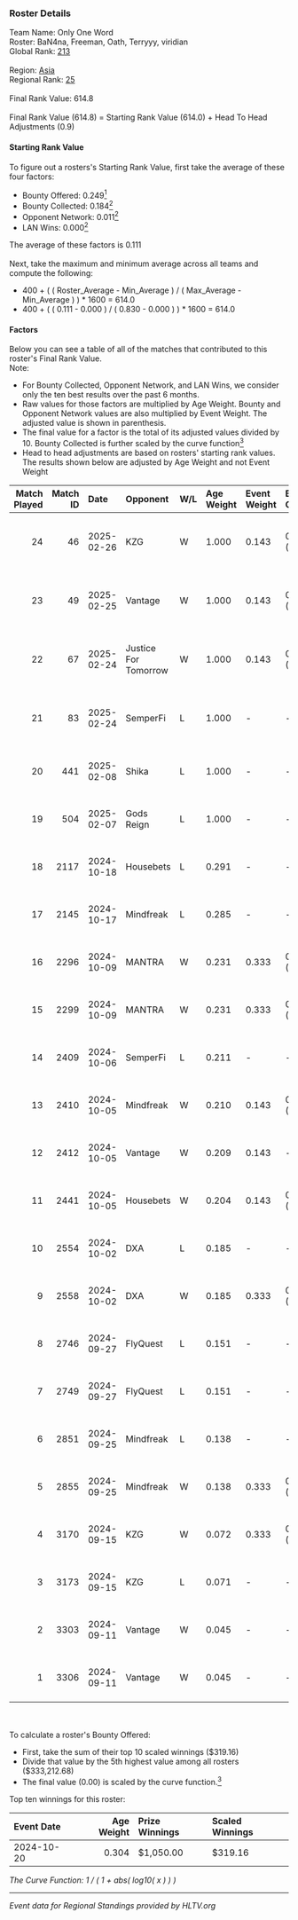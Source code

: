 ### Roster Details<br />
Team Name: Only One Word<br />
Roster: BaN4na, Freeman, Oath, Terryyy, viridian<br />
Global Rank: [213](../../standings_global_2025_03_03.md)<br />
<br />
Region: [Asia]( ../../standings_asia_2025_03_03.md)<br />
Regional Rank: [25]( ../../standings_asia_2025_03_03.md)<br />
<br />
Final Rank Value:  614.8<br />
<br />
Final Rank Value (614.8) = Starting Rank Value (614.0) + Head To Head Adjustments (0.9)<br />

#### Starting Rank Value<br />
To figure out a rosters's Starting Rank Value, first take the average of these four factors:<br />
- Bounty Offered: 0.249[<sup>1</sup>](#table2)
- Bounty Collected: 0.184[<sup>2</sup>](#table1)
- Opponent Network: 0.011[<sup>2</sup>](#table1)
- LAN Wins: 0.000[<sup>2</sup>](#table1)

The average of these factors is 0.111<br />
<br />
Next, take the maximum and minimum average across all teams and compute the following:<br />
- 400 + ( ( Roster_Average - Min_Average ) / ( Max_Average - Min_Average ) ) * 1600 = 614.0
- 400 + ( ( 0.111 - 0.000 ) / ( 0.830 - 0.000 ) ) * 1600 = 614.0


#### Factors<br />
Below you can see a table of all of the matches that contributed to this roster's Final Rank Value.<br />
Note:<br />

- For Bounty Collected, Opponent Network, and LAN Wins, we consider only the ten best results over the past 6 months.
- Raw values for those factors are multiplied by Age Weight. Bounty and Opponent Network values are also multiplied by Event Weight. The adjusted value is shown in parenthesis.
- The final value for a factor is the total of its adjusted values divided by 10. Bounty Collected is further scaled by the curve function[<sup>3</sup>](#curveFunction)
- Head to head adjustments are based on rosters' starting rank values. The results shown below are adjusted by Age Weight and not Event Weight
<span id="table1"></span><br />


| Match Played | Match ID | Date       | Opponent             | W/L | Age Weight | Event Weight | Bounty Collected | Opponent Network | LAN Wins  | H2H Adj. | Roster                                     |
| -: | -: | :- | :- | :- | :- | :- | :- | :- | :- | -: | :- |
|           24 |       46 | 2025-02-26 | KZG                  | W   | 1.000      | 0.143        | 0.001 (0.000)    | 0.208 (0.030)    | 0 (0.000) |    14.75 | BaN4na, Freeman, Oath, Terryyy, viridian   |
|           23 |       49 | 2025-02-25 | Vantage              | W   | 1.000      | 0.143        | 0.000 (0.000)    | 0.179 (0.026)    | 0 (0.000) |    12.73 | BaN4na, Freeman, Oath, Terryyy, viridian   |
|           22 |       67 | 2025-02-24 | Justice For Tomorrow | W   | 1.000      | 0.143        | 0.000 (0.000)    | 0.120 (0.017)    | 0 (0.000) |    11.91 | BaN4na, Oath, sunshinez, Terryyy, viridian |
|           21 |       83 | 2025-02-24 | SemperFi             | L   | 1.000      | -            | -                | -                | -         |   -15.65 | BaN4na, Freeman, Oath, Terryyy, viridian   |
|           20 |      441 | 2025-02-08 | Shika                | L   | 1.000      | -            | -                | -                | -         |   -20.16 | BaN4na, neo, Oath, Terryyy, viridian       |
|           19 |      504 | 2025-02-07 | Gods Reign           | L   | 1.000      | -            | -                | -                | -         |    -6.40 | BaN4na, neo, Oath, Terryyy, viridian       |
|           18 |     2117 | 2024-10-18 | Housebets            | L   | 0.291      | -            | -                | -                | -         |    -4.64 | BaN4na, neo, Oath, Terryyy, viridian       |
|           17 |     2145 | 2024-10-17 | Mindfreak            | L   | 0.285      | -            | -                | -                | -         |    -3.58 | BaN4na, neo, Oath, Terryyy, viridian       |
|           16 |     2296 | 2024-10-09 | MANTRA               | W   | 0.231      | 0.333        | 0.000 (0.000)    | 0.128 (0.010)    | 0 (0.000) |     3.35 | BaN4na, neo, Oath, Terryyy, viridian       |
|           15 |     2299 | 2024-10-09 | MANTRA               | W   | 0.231      | 0.333        | 0.000 (0.000)    | 0.128 (0.010)    | 0 (0.000) |     3.41 | BaN4na, neo, Oath, Terryyy, viridian       |
|           14 |     2409 | 2024-10-06 | SemperFi             | L   | 0.211      | -            | -                | -                | -         |    -4.30 | BaN4na, neo, Oath, Terryyy, viridian       |
|           13 |     2410 | 2024-10-05 | Mindfreak            | W   | 0.210      | 0.143        | 0.002 (0.000)    | 0.088 (0.003)    | 0 (0.000) |     3.94 | BaN4na, neo, Oath, Terryyy, viridian       |
|           12 |     2412 | 2024-10-05 | Vantage              | W   | 0.209      | 0.143        | -                | 0.179 (0.005)    | 0 (0.000) |     2.19 | BaN4na, neo, Oath, Terryyy, viridian       |
|           11 |     2441 | 2024-10-05 | Housebets            | W   | 0.204      | 0.143        | 0.001 (0.000)    | 0.156 (0.005)    | 0 (0.000) |     3.18 | BaN4na, neo, Oath, Terryyy, viridian       |
|           10 |     2554 | 2024-10-02 | DXA                  | L   | 0.185      | -            | -                | -                | -         |    -3.15 | BaN4na, neo, Oath, Terryyy, viridian       |
|            9 |     2558 | 2024-10-02 | DXA                  | W   | 0.185      | 0.333        | 0.000 (0.000)    | -                | 0 (0.000) |     2.70 | BaN4na, neo, Oath, Terryyy, viridian       |
|            8 |     2746 | 2024-09-27 | FlyQuest             | L   | 0.151      | -            | -                | -                | -         |    -0.45 | BaN4na, neo, Oath, Terryyy, viridian       |
|            7 |     2749 | 2024-09-27 | FlyQuest             | L   | 0.151      | -            | -                | -                | -         |    -0.45 | BaN4na, neo, Oath, Terryyy, viridian       |
|            6 |     2851 | 2024-09-25 | Mindfreak            | L   | 0.138      | -            | -                | -                | -         |    -1.76 | BaN4na, neo, Oath, Terryyy, viridian       |
|            5 |     2855 | 2024-09-25 | Mindfreak            | W   | 0.138      | 0.333        | 0.002 (0.000)    | 0.088 (0.004)    | 0 (0.000) |     2.61 | BaN4na, neo, Oath, Terryyy, viridian       |
|            4 |     3170 | 2024-09-15 | KZG                  | W   | 0.072      | 0.333        | 0.001 (0.000)    | 0.208 (0.005)    | -         |     1.12 | BaN4na, neo, Oath, Terryyy, viridian       |
|            3 |     3173 | 2024-09-15 | KZG                  | L   | 0.071      | -            | -                | -                | -         |    -1.14 | BaN4na, neo, Oath, Terryyy, viridian       |
|            2 |     3303 | 2024-09-11 | Vantage              | W   | 0.045      | -            | -                | -                | -         |     0.33 | BaN4na, neo, Oath, Terryyy, viridian       |
|            1 |     3306 | 2024-09-11 | Vantage              | W   | 0.045      | -            | -                | -                | -         |     0.33 | BaN4na, neo, Oath, Terryyy, viridian       |

<br />
<span id="table2"></span><br />
To calculate a roster's Bounty Offered:<br />

- First, take the sum of their top 10 scaled winnings ($319.16)
- Divide that value by the 5th highest value among all rosters ($333,212.68)
- The final value (0.00) is scaled by the curve function.[<sup>3</sup>](#curveFunction)

Top ten winnings for this roster:<br />

| Event Date | Age Weight | Prize Winnings | Scaled Winnings |
| :- | -: | :- | :- |
| 2024-10-20 |      0.304 | $1,050.00      | $319.16         |


<span id="curveFunction"></span>_The Curve Function: 1 / ( 1 + abs( log10( x ) ) )_<br />

---
_Event data for Regional Standings provided by HLTV.org_<br />
